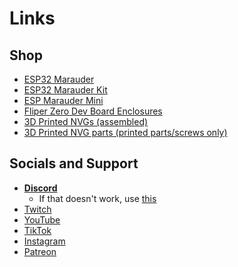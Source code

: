 # Links

## Shop
- [ESP32 Marauder](https://www.tindie.com/products/justcallmekoko/esp32-marauder/)
- [ESP32 Marauder Kit](https://www.tindie.com/products/justcallmekoko/esp32-marauder-kit/)
- [ESP Marauder Mini](https://www.tindie.com/products/justcallmekoko/esp32-marauder-mini/)
- [Fliper Zero Dev Board Enclosures](https://www.tindie.com/products/justcallmekoko/flipper-zero-wifi-dev-board-enclosure/)
- [3D Printed NVGs (assembled)](https://www.tindie.com/products/justcallmekoko/3d-printed-night-vision-goggles-assembled/)
- [3D Printed NVG parts (printed parts/screws only)](https://www.tindie.com/products/justcallmekoko/bpnvg-3d-printed-night-vision-goggles/)

## Socials and Support
- **[Discord](https://discord.com/servers/willstunforfood-776211399918878760)**
  - If that doesn't work, use [this](https://discord.gg/w5JmasxvKA)
- [Twitch](https://twitch.tv/willstunforfood)
- [YouTube](https://www.youtube.com/justcallmekoko)
- [TikTok](https://www.tiktok.com/@just.call.me.koko)
- [Instagram](https://www.instagram.com/just.call.me.koko/)
- [Patreon](https://www.patreon.com/justcallmekoko)
